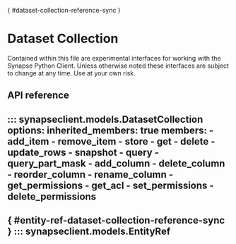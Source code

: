 [](){ #dataset-collection-reference-sync }
# Dataset Collection

Contained within this file are experimental interfaces for working with the Synapse Python
Client. Unless otherwise noted these interfaces are subject to change at any time. Use
at your own risk.

## API reference

::: synapseclient.models.DatasetCollection
    options:
        inherited_members: true
        members:
            - add_item
            - remove_item
            - store
            - get
            - delete
            - update_rows
            - snapshot
            - query
            - query_part_mask
            - add_column
            - delete_column
            - reorder_column
            - rename_column
            - get_permissions
            - get_acl
            - set_permissions
            - delete_permissions
---
[](){ #entity-ref-dataset-collection-reference-sync }
::: synapseclient.models.EntityRef
---
